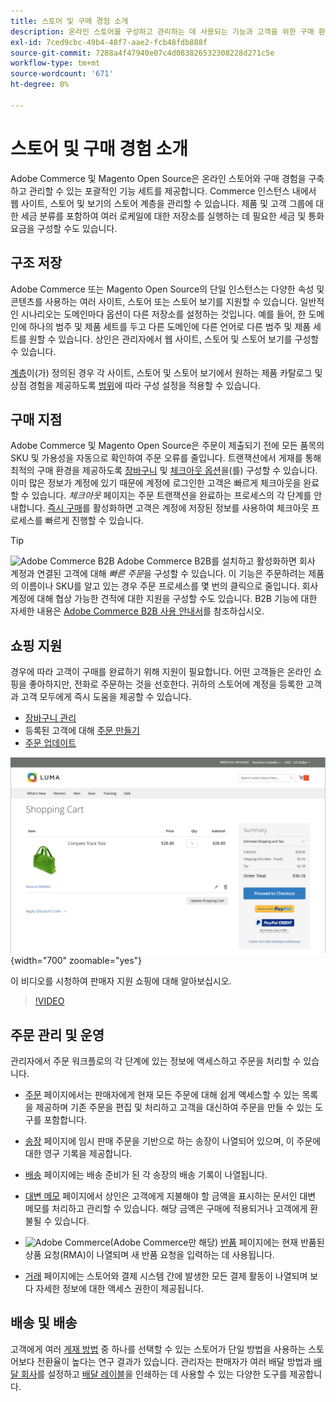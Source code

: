 ```yaml
---
title: 스토어 및 구매 경험 소개
description: 온라인 스토어를 구성하고 관리하는 데 사용되는 기능과 고객을 위한 구매 환경에 대해 알아봅니다.
exl-id: 7ced9cbc-49b4-48f7-aae2-fcb48fdb888f
source-git-commit: 7288a4f47940e07c4d083826532308228d271c5e
workflow-type: tm+mt
source-wordcount: '671'
ht-degree: 0%

---
```


# 스토어 및 구매 경험 소개

Adobe Commerce 및 Magento Open Source은 온라인 스토어와 구매 경험을 구축하고 관리할 수 있는 포괄적인 기능 세트를 제공합니다. Commerce 인스턴스 내에서 웹 사이트, 스토어 및 보기의 스토어 계층을 관리할 수 있습니다. 제품 및 고객 그룹에 대한 세금 분류를 포함하여 여러 로케일에 대한 저장소를 실행하는 데 필요한 세금 및 통화 요금을 구성할 수도 있습니다.

## 구조 저장

Adobe Commerce 또는 Magento Open Source의 단일 인스턴스는 다양한 속성 및 콘텐츠를 사용하는 여러 사이트, 스토어 또는 스토어 보기를 지원할 수 있습니다. 일반적인 시나리오는 도메인마다 옵션이 다른 저장소를 설정하는 것입니다. 예를 들어, 한 도메인에 하나의 범주 및 제품 세트를 두고 다른 도메인에 다른 언어로 다른 범주 및 제품 세트를 원할 수 있습니다. 상인은 관리자에서 웹 사이트, 스토어 및 스토어 보기를 구성할 수 있습니다.

[계층](stores.md)이(가) 정의된 경우 각 사이트, 스토어 및 스토어 보기에서 원하는 제품 카탈로그 및 상점 경험을 제공하도록 [범위](../getting-started/websites-stores-views.md#scope-settings)에 따라 구성 설정을 적용할 수 있습니다.

## 구매 지점

Adobe Commerce 및 Magento Open Source은 주문이 제출되기 전에 모든 품목의 SKU 및 가용성을 자동으로 확인하여 주문 오류를 줄입니다. 트랜잭션에서 게재를 통해 최적의 구매 환경을 제공하도록 [장바구니](cart.md) 및 [체크아웃 옵션](checkout-process.md)을(를) 구성할 수 있습니다. 이미 많은 정보가 계정에 있기 때문에 계정에 로그인한 고객은 빠르게 체크아웃을 완료할 수 있습니다. _체크아웃_ 페이지는 주문 트랜잭션을 완료하는 프로세스의 각 단계를 안내합니다. [즉시 구매](checkout-instant-purchase.md)를 활성화하면 고객은 계정에 저장된 정보를 사용하여 체크아웃 프로세스를 빠르게 진행할 수 있습니다.

>[!TIP]
>
>![Adobe Commerce B2B](../assets/b2b.svg) Adobe Commerce B2B를 설치하고 활성화하면 회사 계정과 연결된 고객에 대해 _빠른 주문_&#x200B;을 구성할 수 있습니다. 이 기능은 주문하려는 제품의 이름이나 SKU를 알고 있는 경우 주문 프로세스를 몇 번의 클릭으로 줄입니다. 회사 계정에 대해 협상 가능한 견적에 대한 지원을 구성할 수도 있습니다. B2B 기능에 대한 자세한 내용은 [Adobe Commerce B2B 사용 안내서](https://experienceleague.adobe.com/docs/commerce-admin/b2b/introduction.html?lang=ko)를 참조하십시오.

## 쇼핑 지원

경우에 따라 고객이 구매를 완료하기 위해 지원이 필요합니다. 어떤 고객들은 온라인 쇼핑을 좋아하지만, 전화로 주문하는 것을 선호한다. 귀하의 스토어에 계정을 등록한 고객과 고객 모두에게 즉시 도움을 제공할 수 있습니다.

- [장바구니 관리](shopping-assisted-cart-manage.md)
- 등록된 고객에 대해 [주문 만들기](customer-account-create-order.md)
- [주문 업데이트](order-update.md)

![장바구니](./assets/storefront-cart-price-group-discount.png){width="700" zoomable="yes"}

이 비디오를 시청하여 판매자 지원 쇼핑에 대해 알아보십시오.

>[!VIDEO](https://video.tv.adobe.com/v/343662/?quality=12&learn=on)

## 주문 관리 및 운영

관리자에서 주문 워크플로의 각 단계에 있는 정보에 액세스하고 주문을 처리할 수 있습니다.

- [주문](orders.md) 페이지에서는 판매자에게 현재 모든 주문에 대해 쉽게 액세스할 수 있는 목록을 제공하며 기존 주문을 편집 및 처리하고 고객을 대신하여 주문을 만들 수 있는 도구를 포함합니다.

- [송장](invoices.md) 페이지에 임시 판매 주문을 기반으로 하는 송장이 나열되어 있으며, 이 주문에 대한 영구 기록을 제공합니다.

- [배송](shipments.md) 페이지에는 배송 준비가 된 각 송장의 배송 기록이 나열됩니다.

- [대변 메모](credit-memos.md) 페이지에서 상인은 고객에게 지불해야 할 금액을 표시하는 문서인 대변 메모를 처리하고 관리할 수 있습니다. 해당 금액은 구매에 적용되거나 고객에게 환불될 수 있습니다.

- ![Adobe Commerce](../assets/adobe-logo.svg)(Adobe Commerce만 해당) [반품](returns.md) 페이지에는 현재 반품된 상품 요청(RMA)이 나열되며 새 반품 요청을 입력하는 데 사용됩니다.

- [거래](transactions.md) 페이지에는 스토어와 결제 시스템 간에 발생한 모든 결제 활동이 나열되며 보다 자세한 정보에 대한 액세스 권한이 제공됩니다.

## 배송 및 배송

고객에게 여러 [게재 방법](delivery.md) 중 하나를 선택할 수 있는 스토어가 단일 방법을 사용하는 스토어보다 전환율이 높다는 연구 결과가 있습니다. 관리자는 판매자가 여러 배달 방법과 [배달 회사](carriers.md)를 설정하고 [배달 레이블](shipping-labels.md)을 인쇄하는 데 사용할 수 있는 다양한 도구를 제공합니다.
